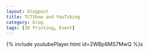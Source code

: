 ```yaml
---
layout: blogpost
title: TCTShow and YouTubing
category: blog
tags: [3D Printing, Event]
---
```


{% include youtubePlayer.html id=2WBp6MS7MwQ %}s